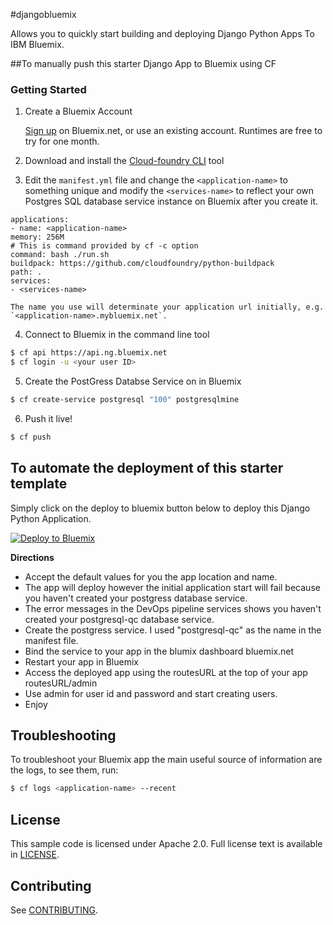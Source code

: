 #djangobluemix

Allows you to quickly start building and deploying Django Python Apps To IBM Bluemix.

##To manually push this starter Django App to Bluemix using CF

### Getting Started

1. Create a Bluemix Account

    [Sign up][sign_up] on Bluemix.net, or use an existing account. Runtimes are free to try for one month.

2. Download and install the [Cloud-foundry CLI][cloud_foundry] tool

3. Edit the `manifest.yml` file and change the `<application-name>` to something unique and modify the `<services-name>` to reflect your own Postgres SQL database service instance on Bluemix after you create it.
```none
applications:
- name: <application-name>
memory: 256M
# This is command provided by cf -c option
command: bash ./run.sh
buildpack: https://github.com/cloudfoundry/python-buildpack
path: .
services:
- <services-name>
```

    The name you use will determinate your application url initially, e.g. `<application-name>.mybluemix.net`.

4. Connect to Bluemix in the command line tool
  ```sh
  $ cf api https://api.ng.bluemix.net
  $ cf login -u <your user ID>
  ```

5. Create the PostGress Databse Service on in Bluemix

  ```sh
  $ cf create-service postgresql "100" postgresqlmine
  ```

6. Push it live!

  ```sh
  $ cf push
  ```

## To automate the deployment of this starter template 
Simply click on the deploy to bluemix button below to deploy this Django Python Application. 

[![Deploy to Bluemix](https://bluemix.net/deploy/button.png)](http://goo.gl/UWpUya)

<b>Directions</b>
- Accept the default values for you the app location and name. 
- The app will deploy however the initial application start will fail because you haven't created your postgress database service. 
- The error messages in the DevOps pipeline services shows you haven't created your postgresql-qc database service.
- Create the postgress service. I used "postgresql-qc" as the name in the manifest file.  
- Bind the service to your app in the blumix dashboard  bluemix.net
- Restart your app in Bluemix
- Access the deployed app using the routesURL at the top of your app  routesURL/admin
- Use admin for user id and password and start creating users.
- Enjoy

## Troubleshooting

To troubleshoot your Bluemix app the main useful source of information are the logs, to see them, run:

  ```sh
  $ cf logs <application-name> --recent
  ```

## License

  This sample code is licensed under Apache 2.0. Full license text is available in [LICENSE](LICENSE).

## Contributing

  See [CONTRIBUTING](CONTRIBUTING.md).
  
[service_url]: https://console.ng.bluemix.net/?ace_base=true#/store/cloudOEPaneId=store&orgGuid=0372034e-31d6-41b5-8843-819c07218821&spaceGuid=737c360d-c1c3-481f-923c-e7ee0b193c28&serviceOfferingGuid=7ca52cdd-ae04-4fac-b153-47f7805583e2&fromCatalog=true
[cloud_foundry]: https://github.com/cloudfoundry/cli
[getting_started]: https://console.ng.bluemix.net/solutions/web-applications
[sign_up]: https://apps.admin.ibmcloud.com/manage/trial/bluemix.html
